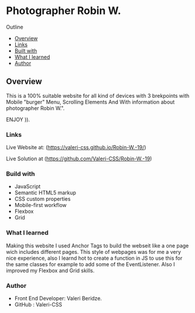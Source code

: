 # Photographer Robin W.

Outline

- [Overview](#overview)
- [Links](#links)
- [Built with](#built-with)
- [What I learned](#what-I-learned)
- [Author](#author)


## Overview
This is a 100% suitable website for all kind of devices with 3 brekpoints with Mobile "burger" Menu, Scrolling Elements And With information about photographer Robin W.".  

ENJOY )).

### Links

Live Website at: (https://valeri-css.github.io/Robin-W.-19/)

Live Solution at (https://github.com/Valeri-CSS/Robin-W.-19)

### Build with

- JavaScript
- Semantic HTML5 markup
- CSS custom properties
- Mobile-first workflow
- Flexbox
- Grid

### What I learned

Making this website I used Anchor Tags to build the webseit like a one page wich includes different pages. This style of webpages was for me a very nice experience, also I learnd hot to create a function in JS to use this for the same classes for example to add some of the EventListener.  Also I improved my Flexbox and Grid skills.

### Author

- Front End Developer: Valeri Beridze.
- GitHub : Valeri-CSS
